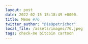 ```yaml
---
layout: post
date: 2022-02-15 15:18:49 +0000.
title: Meme #76
twitter_author: "@1e9petrichor"
local_file: /assets/images/76.jpeg
tags: check-me bitcoin cartoon
---
```

